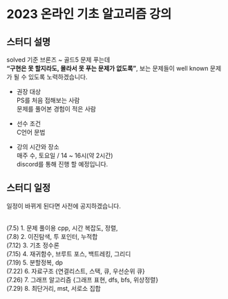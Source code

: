 # 2023 온라인 기초 알고리즘 강의


## 스터디 설명  
 solved 기준 브론즈 ~ 골드5 문제 푸는데  
 **“구현은 못 할지라도, 몰라서 못 푸는 문제가 없도록”**, 보는 문제들이 well known 문제가 될 수 있도록 노력하겠습니다.
 

* 권장 대상  
 PS를 처음 접해보는 사람  
 문제를 풀어본 경험이 적은 사람  

* 선수 조건  
 C언어 문법

* 강의 시간와 장소  
 매주 수, 토요일 / 14 ~ 16시(약 2시간)  
 discord를 통해 진행 할 예정입니다.  

## 스터디 일정  
 일정이 바뀌게 된다면 사전에 공지하겠습니다. 
 </br></br>

 (7.5) 1. 문제 풀이용 cpp, 시간 복잡도, 정렬,   
 (7.8) 2. 이진탐색, 투 포인터, 누적합  
 (7.12) 3. 기초 정수론  
 (7.15) 4. 재귀함수, 브루트 포스, 백트레킹, 그리디  
 (7.19) 5. 분할정복, dp  
 (7.22) 6. 자료구조 {연결리스트, 스택, 큐, 우선순위 큐}  
 (7.26) 7. 그래프 알고리즘 {그래프 표현, dfs, bfs, 위상정렬}  
(7.29) 8. 최단거리, mst, 서로소 집합  
